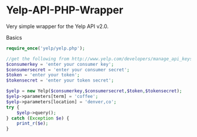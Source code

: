 Yelp-API-PHP-Wrapper
====================

Very simple wrapper for the Yelp API v2.0.  


Basics
```php
require_once('yelp/yelp.php');

//get the following from http://www.yelp.com/developers/manage_api_keys
$consumerkey = 'enter your consumer key';
$consumersecret = 'enter your consumer secret';
$token = 'enter your token';
$tokensecret = 'enter your token secret';

$yelp = new Yelp($consumerkey,$consumersecret,$token,$tokensecret);
$yelp->parameters[term] = 'coffee';
$yelp->parameters[location] = 'denver,co';
try {
	$yelp->query();
} catch (Exception $e) {
	print_r($e);
}
```